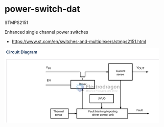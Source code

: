 
# power-switch-dat

STMPS2151

Enhanced single channel power switches

- https://www.st.com/en/switches-and-multiplexers/stmps2151.html

![](2023-11-30-15-52-54.png)